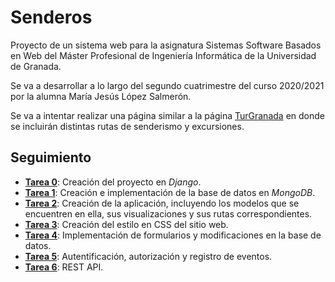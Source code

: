 # Senderos

Proyecto de un sistema web para la asignatura Sistemas Software Basados en Web del Máster Profesional de Ingeniería Informática de la Universidad de Granada.

Se va a desarrollar a lo largo del segundo cuatrimestre del curso 2020/2021 por la alumna María Jesús López Salmerón.

Se va a intentar realizar una página similar a la página [TurGranada](https://www.turgranada.es/cosas-que-hacer/turismo-activo-y-de-naturaleza/excursiones-y-senderismo/) en donde se incluirán distintas rutas de senderismo y excursiones.

## Seguimiento

* [**Tarea 0**](https://github.com/mjls130598/Senderos/blob/main/Seguimiento/Tarea0.md): Creación del proyecto en *Django*.
* [**Tarea 1**](https://github.com/mjls130598/Senderos/blob/main/Seguimiento/Tarea1.md): Creación e implementación de la base de datos en *MongoDB*.
* [**Tarea 2**](https://github.com/mjls130598/Senderos/blob/main/Seguimiento/Tarea2.md): Creación de la aplicación, incluyendo los modelos que se encuentren en ella, sus visualizaciones y sus rutas correspondientes.
* [**Tarea 3**](https://github.com/mjls130598/Senderos/blob/main/Seguimiento/Tarea3.md): Creación del estilo en CSS del sitio web.
* [**Tarea 4**](https://github.com/mjls130598/Senderos/blob/main/Seguimiento/Tarea4.md): Implementación de formularios y modificaciones en la base de datos.
* [**Tarea 5**](https://github.com/mjls130598/Senderos/blob/main/Seguimiento/Tarea5.md): Autentificación, autorización y registro de eventos.
* [**Tarea 6**](https://github.com/mjls130598/Senderos/blob/main/Seguimiento/Tarea6.md): REST API.